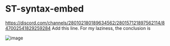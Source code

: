# ST-syntax-embed

https://discord.com/channels/280102180189634562/280157121897562114/847002541829259284
Add this line.
For my laziness, the conclusion is

![image](https://user-images.githubusercontent.com/6594915/120892290-2a9beb00-c640-11eb-85c2-36febf4de976.png)

